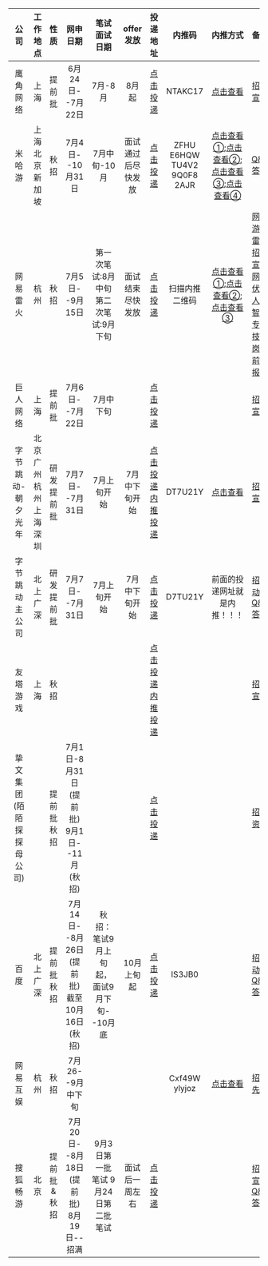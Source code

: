 | 公司 | 工作地点 | 性质 | 网申日期 | 笔试面试日期 | offer发放 | 投递地址 | 内推码 | 内推方式 | 备注 |  
| :----: | :---: | :-------: | :----------: | :----------: | :-------: | :----: | :---: | :--: | :--: |  
| 鹰角网络 | 上海 | 提前批 | 6月24日--7月22日 | 7月-8月 | 8月起 | [点击投递](https://campus.hypergryph.com/campus_apply/hypergryph/26326/#/jobs?zhineng=72529) | NTAKC17 | [点击查看](https://raw.githubusercontent.com/ZZh2333/picgoResource/main/img/README2022-07-04-19-10-26.jpg)  | [招聘宣传](https://raw.githubusercontent.com/ZZh2333/picgoResource/main/img/README2022-07-04-19-11-01.jpg) |
| 米哈游 | 上海  北京  新加坡 | 秋招 | 7月4日--10月31日 | 7月中旬-10月 | 面试通过后尽快发放 | [点击投递](https://campus.mihoyo.com/#/campus) | ZFHU  E6HQW  TU4V2  9Q0F8  2AJR | [点击查看①](https://raw.githubusercontent.com/ZZh2333/picgoResource/main/img/README2022-07-04-19-11-33.jpg);[点击查看②](https://raw.githubusercontent.com/ZZh2333/picgoResource/main/img/README2022-07-04-19-11-58.jpg);[点击查看③](https://raw.githubusercontent.com/ZZh2333/picgoResource/main/img/README2022-07-04-19-12-25.jpg);[点击查看④](https://raw.githubusercontent.com/ZZh2333/picgoResource/main/img/README2022-07-04-19-12-48.jpg) | [Q&A答疑](https://mp.weixin.qq.com/s/DbH3LmZcvpVPmVVy5Ji7sg) |
| 网易雷火 | 杭州 | 秋招 | 7月5日--9月15日 | 第一次笔试:8月中旬  第二次笔试:9月下旬 | 面试结束尽快发放 | [点击投递](https://leihuo.163.com/campus/) | 扫描内推二维码 | [点击查看①](https://raw.githubusercontent.com/ZZh2333/picgoResource/main/img/%E6%A0%A1%E6%8B%9B%E6%97%A5%E5%8E%862022-07-05-11-28-14.png);[点击查看②](https://raw.githubusercontent.com/ZZh2333/picgoResource/main/img/%E6%A0%A1%E6%8B%9B%E6%97%A5%E5%8E%862022-07-05-11-29-10.jpg);[点击查看③](https://raw.githubusercontent.com/ZZh2333/picgoResource/main/img/%E6%A0%A1%E6%8B%9B%E6%97%A5%E5%8E%862022-07-05-11-29-41.png) | [网易游戏雷火招聘宣传](https://mp.weixin.qq.com/s/h6PvUeRyuQy0WONDOeSptA)  [网易伏羲人工智能专场](https://mp.weixin.qq.com/s/4b378sirp3Yr0re-nZ6dXg)  [技术岗提前批报名](https://mp.weixin.qq.com/s/XDTU7KlCFIp11p65HIT4PA) |
| 巨人网络 | 上海 | 提前批 | 7月6日--7月22日 | 7月中下旬 |  | [点击投递](https://www.nowcoder.com/careers/Giant/102891) |  |  |[招聘宣传](https://mp.weixin.qq.com/s/QZtfmG6cnlo0DLl0BAvf6w) |
| 字节跳动-朝夕光年 | 北京  广州  杭州  上海  深圳 | 研发提前批 | 7月7日--7月31日 | 7月上旬开始 | 7月中下旬开始 | [点击投递](https://jobs.bytedance.com/campus/position?keywords=%E6%9C%9D%E5%A4%95%E5%85%89%E5%B9%B4&category=&location=&project=&type=2&job_hot_flag=&current=1&limit=10&functionCategory=&spread=YQNNAMA)  [内推投递](https://jobs.bytedance.com/campus/position?keywords=%E6%9C%9D%E5%A4%95%E5%85%89%E5%B9%B4&category=&location=&project=7111611732275235079&type=2&job_hot_flag=&current=1&limit=10&functionCategory=&referral_code=DT7U21Y) | DT7U21Y | [点击查看](https://raw.githubusercontent.com/ZZh2333/picgoResource/main/img/%E6%A0%A1%E6%8B%9B%E6%97%A5%E5%8E%862022-07-07-21-16-14.png) | [招聘宣传](https://mp.weixin.qq.com/s/3oQLLex_QSGdTtAF-xN_aQ) |
| 字节跳动主公司 | 北上广深 | 研发提前批 | 7月7日--7月31日 | 7月上旬开始 | 7月中下旬开始 | [点击投递](https://jobs.bytedance.com/campus/position?referral_code=DT7U21Y) | D7TU21Y | 前面的投递网址就是内推！！！| [招聘动态](https://jobs.bytedance.com/campus/trends?tab=campusPreach&referral_code=DT7U21Y)  [Q&A答疑](https://jobs.bytedance.com/campus/trends?tab=questionandAnswer&referral_code=DT7U21Y) |
| 友塔游戏 | 上海 | 秋招 |  |  |  | [点击投递](https://www.yotta-hr.com/zh/job)  [内推投递](https://yotta-hr.com/zh/internal-recommendation?token=a81f017234c480922a725a4f827b01d6-871067-2514221835) |  |  | [招聘宣传](https://mp.weixin.qq.com/s/f1_JEk3CdlqiPQwZXyW7gA) |
|挚文集团(陌陌探探母公司) |  | 提前批 秋招 | 7月1日-8月31日(提前批)  9月1日--11月(秋招) |  |  | [点击投递](https://app.mokahr.com/campus-recruitment/immomo/54299#/) |  |  | [招聘资讯](https://mp.weixin.qq.com/s/J0QOpE4L4SPufV2uxTdrJQ) |
| 百度 | 北上广深 | 提前批 秋招 | 7月14日--8月26日(提前批)  截至10月16日(秋招) | 秋招：笔试9月上旬起，面试9月下旬--10月底 | 10月上旬起 | [点击投递](https://talent.baidu.com/jobs/list?recommendCode=IS3JB0) | IS3JB0 |  | [招聘动态](https://talent.baidu.com/static/campus.html#/process)  [Q&A答疑](https://mp.weixin.qq.com/s/9Pv2s3t6A45pyWFlEGHA8A) |
| 网易互娱 | 杭州 | 秋招 | 7月26--9月中下旬 |  |  |  | Cxf49W  ylyjoz | [点击查看](https://raw.githubusercontent.com/ZZh2333/picgoResource/main/img/%E6%A0%A1%E6%8B%9B%E6%97%A5%E5%8E%862022-07-21-13-30-09.jpg) | [招聘先导](https://raw.githubusercontent.com/ZZh2333/picgoResource/main/img/%E6%A0%A1%E6%8B%9B%E6%97%A5%E5%8E%862022-07-21-16-29-18.jpg) |
| 搜狐畅游 | 北京 | 提前批&秋招 | 7月20日--8月18日(提前批)  8月19日--招满 | 9月3日第一批笔试  9月24日第二批笔试 | 面试后一周左右 | [点击投递](https://app.mokahr.com/campus-recruitment/cyou-inc/42233#/) |  |  | [招聘宣传](https://mp.weixin.qq.com/s/AK9KH8fHFXpZsg5seT1bJQ)  [Q&A答疑](https://mp.weixin.qq.com/s/-RJSGgzfne0QfukdHBF7vQ) |
